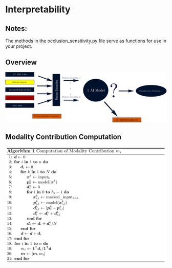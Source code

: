 # Interpretability

## Notes:
The methods in the occlusion_sensitivity.py file serve as functions for use in your project.

## Overview

![img](overview.png "overview")

## Modality Contribution Computation

![Alg](algorithm.png "Algorithm 1")
